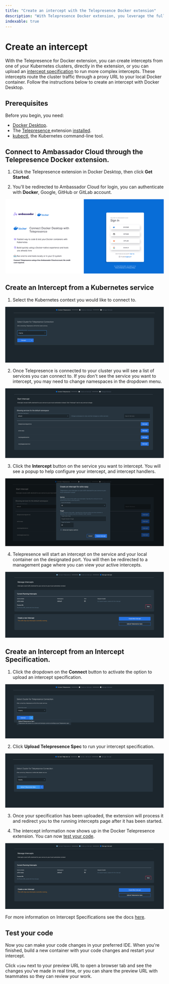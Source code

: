 ```yaml
---
title: "Create an intercept with the Telepresence Docker extension"
description: "With Telepresence Docker extension, you leverage the full potential of the Telepresence CLI in Docker Desktop."
indexable: true
---
```


# Create an intercept

With the Telepresence for Docker extension, you can create intercepts from one of your Kubernetes clusters, directly in the extension, or you can upload an [intercept specification](../../reference/intercepts/specs#specification) to run more complex intercepts. These intercepts route the cluster traffic through a proxy URL to your local Docker container. Follow the instructions below to create an intercept with Docker Desktop.

## Prerequisites

Before you begin, you need:
- [Docker Desktop](https://www.docker.com/products/docker-desktop). 
- The [Telepresence ](../../../../../kubernetes-learning-center/telepresence-docker-extension/) extension [installed](../install). 
- [kubectl](https://kubernetes.io/docs/tasks/tools/install-kubectl/), the Kubernetes command-line tool.

## Connect to Ambassador Cloud through the Telepresence Docker extension.

   1. Click the Telepresence extension in Docker Desktop, then click **Get Started**.

   2. You'll be redirected to Ambassador Cloud for login, you can authenticate with **Docker**, Google, GitHub or GitLab account.
   <p align="center">
    <img src="../images/docker_extension_login.png" />
   </p>

## Create an Intercept from a Kubernetes service

   1. Select the Kubernetes context you would like to connect to.
   <p align="center">
    <img src="../images/docker_extension_connect_to_cluster.png" />
   </p>

   2. Once Telepresence is connected to your cluster you will see a list of services you can connect to. If you don't see the service you want to intercept, you may need to change namespaces in the dropdown menu.
   <p align="center">
      <img src="../images/docker_extension_start_intercept_page.png" />
   </p>

   3. Click the **Intercept** button on the service you want to intercept. You will see a popup to help configure your intercept, and intercept handlers.
   <p align="center">
      <img src="../images/docker_extension_start_intercept_popup.png" />
   </p>
 
   4. Telepresence will start an intercept on the service and your local container on the designated port. You will then be redirected to a management page where you can view your active intercepts.
   <p align="center">
      <img src="../images/docker_extension_running_intercepts_page.png" />
   </p>


## Create an Intercept from an Intercept Specification.

   1. Click the dropdown on the **Connect** button to activate the option to upload an intercept specification. 
   <p align="center">
    <img src="../images/docker_extension_button_drop_down.png" />
   </p>

   2. Click **Upload Telepresence Spec** to run your intercept specification.
   <p align="center">
    <img src="../images/docker_extension_upload_spec_button.png" />
   </p>

   3. Once your specification has been uploaded, the extension will process it and redirect you to the running intercepts page after it has been started. 

   4. The intercept information now shows up in the Docker Telepresence extension. You can now [test your code](#test-your-code).
   <p align="center">
    <img src="../images/docker_extension_running_intercepts_page.png" />
   </p>

   <Alert severity="info">
      For more information on Intercept Specifications see the docs <a href="/docs/telepresence/latest/reference/intercepts/specs">here</a>.
   </Alert>

## Test your code

Now you can make your code changes in your preferred IDE. When you're finished, build a new container with your code changes and restart your intercept.

Click `view` next to your preview URL to open a browser tab and see the changes you've made in real time, or you can share the preview URL with teammates so they can review your work.